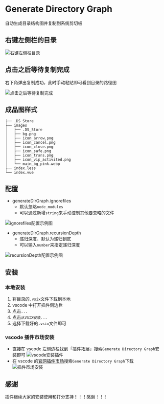 # Generate Directory Graph

自动生成目录结构图并复制到系统剪切板

## 右键左侧栏的目录

![右键左侧栏目录](https://tva1.sinaimg.cn/large/e6c9d24ely1h3ie42tbgmj20g80kw755.jpg)

## 点击之后等待复制完成

右下角弹出复制成功，此时手动粘贴即可看到目录的路径图

![点击之后等待复制完成](https://tva1.sinaimg.cn/large/e6c9d24ely1h3ie5fr9ssj210g07at9d.jpg)

## 成品图样式

```
├── .DS_Store
├── images
│   ├── .DS_Store
│   ├── bg.png
│   ├── icon_arrow.png
│   ├── icon_cancel.png
│   ├── icon_close.png
│   ├── icon_safe.png
│   ├── icon_trans.png
│   ├── icon_vip_activited.png
│   └── main_bg_pink.webp
├── index.less
└── index.vue
```

## 配置

- generateDirGraph.ignorefiles
  - 默认忽略`node_modules`
  - 可以通过新增`string`来手动控制其他要忽略的文件

![ignorefiles配置示例图](https://tva1.sinaimg.cn/large/008vxvgGly1h7k0esftj0j30s70du0tc.jpg)

- generateDirGraph.recursionDepth
  - 递归深度，默认为递归到底
  - 可以输入`number`来指定递归深度

![recursionDepth配置示例图](https://tva1.sinaimg.cn/large/008vxvgGly1h7k2w3zrutj30l80ae3yu.jpg)

## 安装

### 本地安装

1. 将目录的`.vsix`文件下载到本地
2. vscode 中打开插件侧边栏
3. 点击`...`
4. 点击`从VSIX安装...`
5. 选择下载好的`.vsix`文件即可

### vscode 插件市场安装

- 直接在 vscode 左侧边栏找到「插件拓展」搜索`Generate Directory Graph`安装即可
  ![vscode安装插件](https://tva1.sinaimg.cn/large/e6c9d24ely1h3javpumtvj20mq1aiq8k.jpg)
- 在 vscode 的[官网插件市场](https://marketplace.visualstudio.com/)搜索`Generate Directory Graph`下载
  ![插件市场安装](https://tva1.sinaimg.cn/large/e6c9d24ely1h3jax8p61yj218p0u0gqx.jpg)

## 感谢

插件继续大家的安装使用和打分支持！！！感谢！！！
